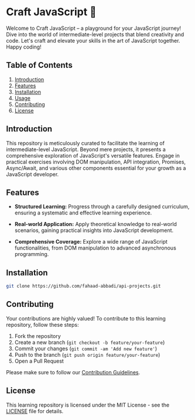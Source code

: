 # Craft JavaScript 🚀
Welcome to Craft JavaScript – a playground for your JavaScript journey! Dive into the world of intermediate-level projects that blend creativity and code. Let's craft and elevate your skills in the art of JavaScript together. Happy coding!

## Table of Contents

1. [Introduction](#introduction)
2. [Features](#features)
3. [Installation](#installation)
4. [Usage](#usage)
5. [Contributing](#contributing)
6. [License](#license)

## Introduction
This repository is meticulously curated to facilitate the learning of intermediate-level JavaScript. Beyond mere projects, it presents a comprehensive exploration of JavaScript's versatile features. Engage in practical exercises involving DOM manipulation, API integration, Promises, Async/Await, and various other components essential for your growth as a JavaScript developer.

## Features

- **Structured Learning:** Progress through a carefully designed curriculum, ensuring a systematic and effective learning experience.

- **Real-world Application:** Apply theoretical knowledge to real-world scenarios, gaining practical insights into JavaScript development.

- **Comprehensive Coverage:** Explore a wide range of JavaScript functionalities, from DOM manipulation to advanced asynchronous programming.

## Installation

```bash
git clone https://github.com/fahaad-abbadi/api-projects.git
```

## Contributing

Your contributions are highly valued! To contribute to this learning repository, follow these steps:

1. Fork the repository
2. Create a new branch (`git checkout -b feature/your-feature`)
3. Commit your changes (`git commit -am 'Add new feature'`)
4. Push to the branch (`git push origin feature/your-feature`)
5. Open a Pull Request

Please make sure to follow our [Contribution Guidelines](CONTRIBUTING.md).

## License

This learning repository is licensed under the MIT License - see the [LICENSE](LICENSE) file for details.

